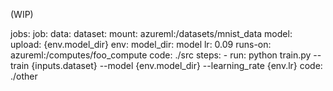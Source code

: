 (WIP)

jobs:
  job:
    data:
      dataset: 
        mount: azureml:/datasets/mnist_data
      model:
        upload: {env.model_dir}
    env:
      model_dir: model 
      lr: 0.09
    runs-on: azureml:/computes/foo_compute
    code: ./src
    steps:
      - run: python train.py --train {inputs.dataset} --model {env.model_dir} --learning_rate {env.lr}
        code: ./other
